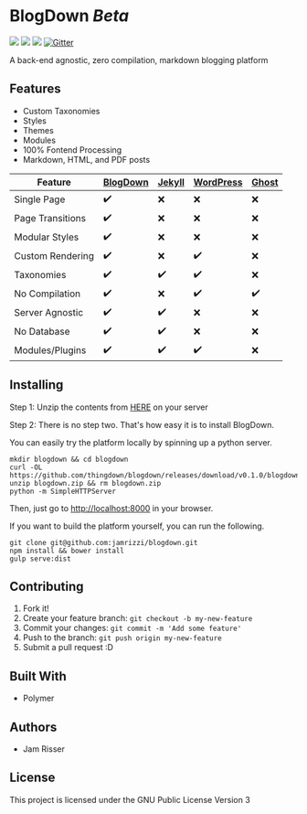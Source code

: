 # BlogDown _Beta_

[![](https://img.shields.io/docker/stars/thingdown/blogdown.svg?style=flat-square)](https://hub.docker.com/r/thingdown/blogdown/) [![](https://img.shields.io/docker/pulls/thingdown/blogdown.svg?style=flat-square)](https://hub.docker.com/r/thingdown/blogdown/) [![](https://img.shields.io/docker/build/thingdown/blogdown.svg?style=flat-square)](https://hub.docker.com/r/thingdown/blogdown/) [![Gitter](https://img.shields.io/gitter/room/nwjs/nw.js.svg?style=flat-square)](https://gitter.im/thingdown/blogdown?utm_source=badge&utm_medium=badge&utm_campaign=pr-badge)

A back-end agnostic, zero compilation, markdown blogging platform


## Features
* Custom Taxonomies
* Styles
* Themes
* Modules
* 100% Fontend Processing
* Markdown, HTML, and PDF posts

| Feature | [BlogDown](https://github.com/thingdown/blogdown) | [Jekyll](https://jekyllrb.com/) | [WordPress](https://wordpress.org/) | [Ghost](https://ghost.org/) |
| ---------------- | ------------------ | ------------------ | ------------------ | ------------------ |
| Single Page      | :heavy_check_mark: | :x:                | :x:                | :x:                |
| Page Transitions | :heavy_check_mark: | :x:                | :x:                | :x:                |
| Modular Styles   | :heavy_check_mark: | :x:                | :x:                | :x:                |
| Custom Rendering | :heavy_check_mark: | :x:                | :heavy_check_mark: | :x:                |
| Taxonomies       | :heavy_check_mark: | :heavy_check_mark: | :heavy_check_mark: | :x:                |
| No Compilation   | :heavy_check_mark: | :x:                | :heavy_check_mark: | :heavy_check_mark: |
| Server Agnostic  | :heavy_check_mark: | :heavy_check_mark: | :x:                | :x:                |
| No Database      | :heavy_check_mark: | :heavy_check_mark: | :x:                | :x:                |
| Modules/Plugins  | :heavy_check_mark: | :heavy_check_mark: | :heavy_check_mark: | :x:                |

## Installing
Step 1: Unzip the contents from [HERE](https://github.com/thingdown/blogdown/releases/download/v0.1.0/blogdown.zip) on your server

Step 2: There is no step two. That's how easy it is to install BlogDown.

You can easily try the platform locally by spinning up a python server.
```
mkdir blogdown && cd blogdown
curl -OL https://github.com/thingdown/blogdown/releases/download/v0.1.0/blogdown.zip
unzip blogdown.zip && rm blogdown.zip
python -m SimpleHTTPServer
```
Then, just go to [http://localhost:8000](http://localhost:8000) in your browser.

If you want to build the platform yourself, you can run the following.
```
git clone git@github.com:jamrizzi/blogdown.git
npm install && bower install
gulp serve:dist
```

## Contributing
1. Fork it!
2. Create your feature branch: `git checkout -b my-new-feature`
3. Commit your changes: `git commit -m 'Add some feature'`
4. Push to the branch: `git push origin my-new-feature`
5. Submit a pull request :D

## Built With
* Polymer

## Authors
* Jam Risser

## License
This project is licensed under the GNU Public License Version 3
